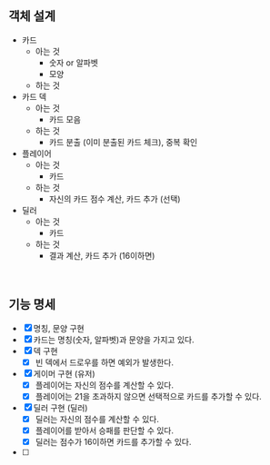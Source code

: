 ## 객체 설계

- 카드
    - 아는 것 
        - 숫자 or 알파벳
        - 모양
    - 하는 것
- 카드 덱
    - 아는 것
        - 카드 모음
    - 하는 것
        - 카드 분출 (이미 분출된 카드 체크), 중복 확인
- 플레이어
    - 아는 것
        - 카드
    - 하는 것
        - 자신의 카드 점수 계산, 카드 추가 (선택) 
- 딜러
    - 아는 것
        - 카드
    - 하는 것
        - 결과 계산, 카드 추가 (16이하면)
    
<br>

## 기능 명세 
- [x] 명칭, 문양 구현
- [x] 카드는 명칭(숫자, 알파벳)과 문양을 가지고 있다.
- [x] 덱 구현
    - [x] 빈 덱에서 드로우를 하면 예외가 발생한다.
- [x] 게이머 구현 (유저)
    - [x] 플레이어는 자신의 점수를 계산할 수 있다.
    - [x] 플레이어는 21을 초과하지 않으면 선택적으로 카드를 추가할 수 있다.
- [x] 딜러 구현 (딜러)
    - [x] 딜러는 자신의 점수를 계산할 수 있다.
    - [x] 플레이어를 받아서 승패를 판단할 수 있다.
    - [x] 딜러는 점수가 16이하면 카드를 추가할 수 있다.
- [ ] 